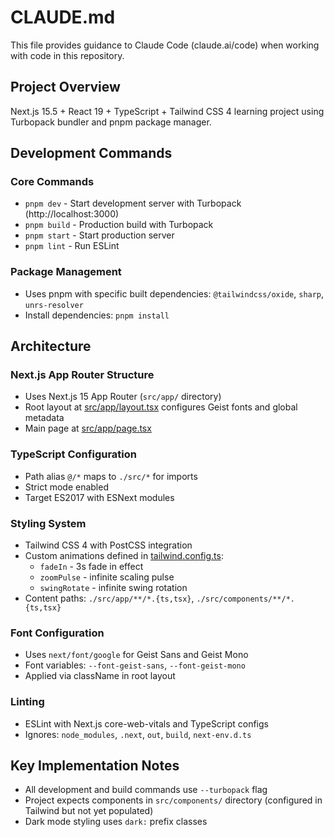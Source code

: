 # CLAUDE.md

This file provides guidance to Claude Code (claude.ai/code) when working with code in this repository.

## Project Overview

Next.js 15.5 + React 19 + TypeScript + Tailwind CSS 4 learning project using Turbopack bundler and pnpm package manager.

## Development Commands

### Core Commands
- `pnpm dev` - Start development server with Turbopack (http://localhost:3000)
- `pnpm build` - Production build with Turbopack
- `pnpm start` - Start production server
- `pnpm lint` - Run ESLint

### Package Management
- Uses pnpm with specific built dependencies: `@tailwindcss/oxide`, `sharp`, `unrs-resolver`
- Install dependencies: `pnpm install`

## Architecture

### Next.js App Router Structure
- Uses Next.js 15 App Router (`src/app/` directory)
- Root layout at [src/app/layout.tsx](src/app/layout.tsx) configures Geist fonts and global metadata
- Main page at [src/app/page.tsx](src/app/page.tsx)

### TypeScript Configuration
- Path alias `@/*` maps to `./src/*` for imports
- Strict mode enabled
- Target ES2017 with ESNext modules

### Styling System
- Tailwind CSS 4 with PostCSS integration
- Custom animations defined in [tailwind.config.ts](tailwind.config.ts):
  - `fadeIn` - 3s fade in effect
  - `zoomPulse` - infinite scaling pulse
  - `swingRotate` - infinite swing rotation
- Content paths: `./src/app/**/*.{ts,tsx}`, `./src/components/**/*.{ts,tsx}`

### Font Configuration
- Uses `next/font/google` for Geist Sans and Geist Mono
- Font variables: `--font-geist-sans`, `--font-geist-mono`
- Applied via className in root layout

### Linting
- ESLint with Next.js core-web-vitals and TypeScript configs
- Ignores: `node_modules`, `.next`, `out`, `build`, `next-env.d.ts`

## Key Implementation Notes

- All development and build commands use `--turbopack` flag
- Project expects components in `src/components/` directory (configured in Tailwind but not yet populated)
- Dark mode styling uses `dark:` prefix classes
